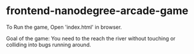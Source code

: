 frontend-nanodegree-arcade-game
===============================


To Run the game, Open 'index.html' in browser.

Goal of the game: You need to the reach the river without touching or colliding into bugs running around.